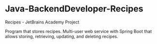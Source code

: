 # Java-BackendDeveloper-Recipes
Recipes - JetBrains Academy Project

Program that stores recipes. Multi-user web service with Spring Boot that allows storing, retrieving, updating, and deleting recipes.
